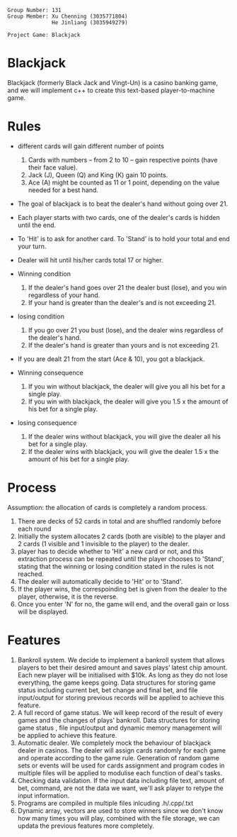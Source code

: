 ``` 
Group Number: 131
Group Member: Xu Chenning (3035771804)
              He Jinliang (3035949279)
              
Project Game: Blackjack
```

# Blackjack
Blackjack (formerly Black Jack and Vingt-Un) is a casino banking game, and we will implement c++ to create this text-based player-to-machine game.

# Rules
* different cards will gain different number of points
  1. Cards with numbers – from 2 to 10 – gain respective points (have their face value).
  2. Jack (J), Queen (Q) and King (K) gain 10 points.
  3. Ace (A) might be counted as 11 or 1 point, depending on the value needed for a best hand.
  
* The goal of blackjack is to beat the dealer's hand without going over 21.

* Each player starts with two cards, one of the dealer's cards is hidden until the end.

* To 'Hit' is to ask for another card. To 'Stand' is to hold your total and end your turn.

* Dealer will hit until his/her cards total 17 or higher.

* Winning condition
  1. If the dealer's hand goes over 21 the dealer bust (lose), and you win regardless of your hand.
  2. If your hand is greater than the dealer's and is not exceeding 21.

* losing condition
  1. If you go over 21 you bust (lose), and the dealer wins regardless of the dealer's hand.
  2. If the dealer's hand is greater than yours and is not exceeding 21.
 
* If you are dealt 21 from the start (Ace & 10), you got a blackjack.

* Winning consequence
  1. If you win without blackjack, the dealer will give you all his bet for a single play. 
  2. If you win with blackjack, the dealer will give you 1.5 x the amount of his bet for a single play.
 
* losing consequence
  1. If the dealer wins without blackjack, you will give the dealer all his bet for a single play. 
  2. If the dealer wins with blackjack, you will give the dealer 1.5 x the amount of his bet for a single play.



# Process
Assumption: the allocation of cards is completely a random process.
1. There are decks of 52 cards in total and are shuffled randomly before each round
2. Initially the system allocates 2 cards (both are visible) to the player and 2 cards (1 visible and 1 invisible to the player) to the dealer.  
3. player has to decide whether to 'Hit' a new card or not, and this extraction process can be repeated until the player chooses to 'Stand', stating that the winning or losing condition stated in the rules is not reached.
4. The dealer will automatically decide to 'Hit' or to 'Stand'.
5. If the player wins, the correspoinding bet is given from the dealer to the player, otherwise, it is the reverse.
6. Once you enter 'N' for no, the game will end, and the overall gain or loss will be displayed.


# Features
1. Bankroll system. We decide to implement a bankroll system that allows players to bet their desired amount and saves plays’ latest chip amount. Each new player will be initialised with $10k. As long as they do not lose everything, the game keeps going. Data structures for storing game status including current bet, bet change and final bet, and file input/output for storing previous records will be applied to achieve this feature.
2. A full record of game status. We will keep record of the result of every games and the changes of plays’ bankroll. Data structures for storing game status , file input/output and dynamic memory management will be applied to achieve this feature.
3. Automatic dealer. We completely mock the behaviour of blackjack dealer in casinos. The dealer will assign cards randomly for each game and operate according to the game rule. Generation of random game sets or events will be used for cards assignment and program codes in multiple files will be applied to modulise each function of deal's tasks.
4. Checking data validation. If the input data including file text, amount of bet, command, are not the data we want, we'll ask player to retype the input information.
5. Programs are compiled in multiple files inlcuding .h/.cpp/.txt
6. Dynamic array, vectors are used to store winners since we don't know how many times you will play, combined with the file storage, we can updata the previous features more completely.



